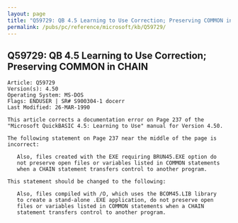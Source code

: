 ```yaml
---
layout: page
title: "Q59729: QB 4.5 Learning to Use Correction; Preserving COMMON in CHAIN"
permalink: /pubs/pc/reference/microsoft/kb/Q59729/
---
```


## Q59729: QB 4.5 Learning to Use Correction; Preserving COMMON in CHAIN

	Article: Q59729
	Version(s): 4.50
	Operating System: MS-DOS
	Flags: ENDUSER | SR# S900304-1 docerr
	Last Modified: 26-MAR-1990
	
	This article corrects a documentation error on Page 237 of the
	"Microsoft QuickBASIC 4.5: Learning to Use" manual for Version 4.50.
	
	The following statement on Page 237 near the middle of the page is
	incorrect:
	
	   Also, files created with the EXE requiring BRUN45.EXE option do
	   not preserve open files or variables listed in COMMON statements
	   when a CHAIN statement transfers control to another program.
	
	This statement should be changed to the following:
	
	   Also, files compiled with /O, which uses the BCOM45.LIB library
	   to create a stand-alone .EXE application, do not preserve open
	   files or variables listed in COMMON statements when a CHAIN
	   statement transfers control to another program.
